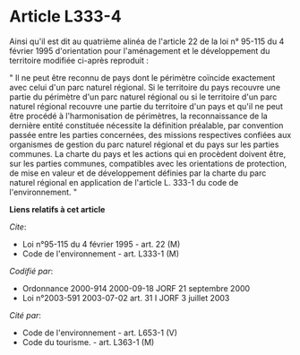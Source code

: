 # Article L333-4

Ainsi qu'il est dit au quatrième alinéa de l'article 22 de la loi n° 95-115 du 4 février 1995 d'orientation pour
l'aménagement et le développement du territoire modifiée ci-après reproduit :

" Il ne peut être reconnu de pays dont le périmètre coïncide exactement avec celui d'un parc naturel régional. Si le
territoire du pays recouvre une partie du périmètre d'un parc naturel régional ou si le territoire d'un parc naturel régional
recouvre une partie du territoire d'un pays et qu'il ne peut être procédé à l'harmonisation de périmètres, la reconnaissance
de la dernière entité constituée nécessite la définition préalable, par convention passée entre les parties concernées, des
missions respectives confiées aux organismes de gestion du parc naturel régional et du pays sur les parties communes. La
charte du pays et les actions qui en procèdent doivent être, sur les parties communes, compatibles avec les orientations de
protection, de mise en valeur et de développement définies par la charte du parc naturel régional en application de l'article
L. 333-1 du code de l'environnement. "

**Liens relatifs à cet article**

_Cite_:

  - Loi n°95-115 du 4 février 1995 - art. 22 (M)
  - Code de l'environnement - art. L333-1 (M)

_Codifié par_:

  - Ordonnance 2000-914 2000-09-18 JORF 21 septembre 2000
  - Loi n°2003-591 2003-07-02 art. 31 I JORF 3 juillet 2003

_Cité par_:

  - Code de l'environnement - art. L653-1 (V)
  - Code du tourisme. - art. L363-1 (M)
